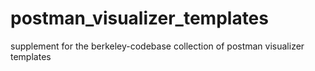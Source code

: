 # postman_visualizer_templates
supplement for the berkeley-codebase collection of postman visualizer templates
